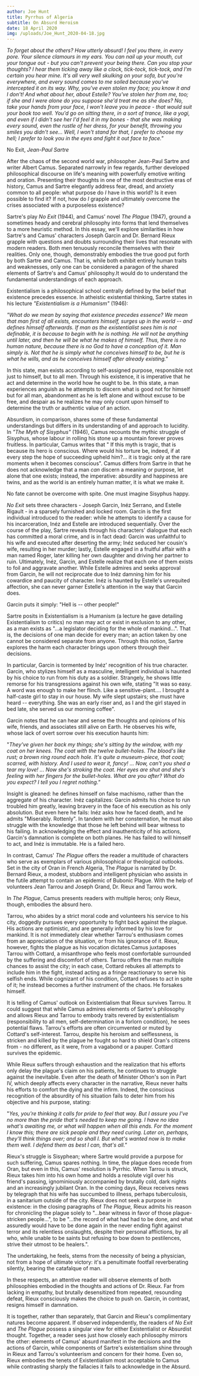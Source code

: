 ```yaml
---
author: Joe Hunt
title: Pyrrhus of Algeria
subtitle: On Absurd Heroism
date: 18 April 2020
img: /uploads/Joe_Hunt_2020-04-18.jpg
---
```


*To forget about the others? How utterly absurd! I feel you there, in
every pore. Your silence clamours in my ears. You can nail up your
mouth, cut your tongue out - but you can\'t prevent your being there.
Can you stop your thoughts? I hear them ticking away like a clock,
tick-tock, tick-tock, and I\'m certain you hear mine. It\'s all very
well skulking on your sofa, but you\'re everywhere, and every sound
comes to me soiled because you\'ve intercepted it on its way. Why,
you\'ve even stolen my face; you know it and I don't! And what about
her, about Estelle? You\'ve stolen her from me, too; if she and I were
alone do you suppose she\'d treat me as she does? No, take your hands
from your face, I won\'t leave you in peace - that would suit your book
too well. You\'d go on sitting there, in a sort of trance, like a yogi,
and even if I didn\'t see her I\'d feel it in my bones - that she was
making every sound, even the rustle of her dress, for your benefit,
throwing you smiles you didn\'t see\... Well, I won\'t stand for that, I
prefer to choose my hell; I prefer to look you in the eyes and fight it
out face to face."*

No Exit, *Jean-Paul Sartre*

After the chaos of the second world war, philosopher Jean-Paul Sartre
and writer Albert Camus. Separated narrowly in few regards, further
developed philosophical discourse on life's meaning with powerfully
emotive writing and oration. Presenting their thoughts in one of the
most destructive eras of history, Camus and Sartre elegantly address
fear, dread, and anxiety common to all people: what purpose do *I* have
in this world? Is it even possible to find it? If not, how do *I*
grapple and ultimately overcome the crises associated with a purposeless
existence?

Sartre's play *No Exit* (1944)*,* and Camus' novel *The Plague* (1947),
ground a sometimes heady and cerebral philosophy into forms that lend
themselves to a more heuristic method. In this essay, we'll explore
similarities in how Sartre's and Camus' characters Joseph Garcin and Dr.
Bernard Rieux grapple with questions and doubts surrounding their lives
that resonate with modern readers. Both men tenuously reconcile
themselves with their realities. Only one, though, demonstrably embodies
the true good put forth by both Sartre and Camus. That is, while both
exhibit entirely human traits and weaknesses, only one can be considered
a paragon of the shared elements of Sartre's and Camus' philosophy.It
would do to understand the fundamental understandings of each approach.

Existentialism is a philosophical school centrally defined by the belief
that existence precedes essence. In atheistic existential thinking,
Sartre states in his lecture *"Existentialism is a Humanism"* (1946):

*"What do we mean by saying that existence precedes essence? We mean
that man first of all exists, encounters himself, surges up in the world
-- and defines himself afterwards. If man as the existentialist sees him
is not definable, it is because to begin with he is nothing. He will not
be anything until later, and then he will be what he makes of himself.
Thus, there is no human nature, because there is no God to have a
conception of it. Man simply is. Not that he is simply what he conceives
himself to be, but he is what he wills, and as he conceives himself
after already existing."*

In this state, man exists according to self-assigned purpose,
responsible not just to himself, but to all men. Through his existence,
it is imperative that he act and determine in the world how he ought to
be. In this state, a man experiences anguish as he attempts to discern
what is good not for himself but for all man, abandonment as he is left
alone and without excuse to be free, and despair as he realizes he may
only count upon himself to determine the truth or authentic value of an
action.

Absurdism, in comparison, shares some of these fundamental
understandings but differs in its understanding of and approach to
lucidity. In *"The Myth of Sisyphus"* (1946), Camus recounts the mythic
struggle of Sisyphus, whose labour in rolling his stone up a mountain
forever proves fruitless. In particular, Camus writes that " If this
myth is tragic, that is because its hero is conscious. Where would his
torture be, indeed, if at every step the hope of succeeding upheld
him?\... it is tragic only at the rare moments when it becomes
conscious". Camus differs from Sartre in that he does not acknowledge
that a man *can* discern a meaning or purpose, let alone that one
exists; instead, the imperative: absurdity and happiness are twins, and
as the world is an entirely human matter, it is what we make it.

No fate cannot be overcome with spite. One must imagine Sisyphus happy.

*No Exit* sets three characters - Joseph Garcin, Inéz Serrano, and
Estelle Rigault - in a sparsely furnished and locked room. Garcin is the
first individual introduced to the reader: while he attempts to identify
a cause for his incarceration, Inéz and Estelle are introduced
sequentially. Over the course of the play, Sartre reveals through his
characters' dialogue that each has committed a moral crime, and is in
fact dead: Garcin was unfaithful to his wife and executed after
deserting the army; Inéz seduced her cousin's wife, resulting in her
murder; lastly, Estelle engaged in a fruitful affair with a man named
Roger, later killing her own daughter and driving her partner to ruin.
Ultimately, Inéz, Garcin, and Estelle realize that each one of them
exists to foil and aggravate another. While Estelle admires and seeks
approval from Garcin, he will not reciprocate due to Inéz damning him
for his cowardice and paucity of character. Inéz is haunted by Estelle's
unrequited affection, she can never garner Estelle's attention in the
way that Garcin does.

Garcin puts it simply: "Hell is -- other people!"

Sartre posits in Existentialism is a Humanism (a lecture he gave
detailing Existentialism to critics) no man may act or exist in
exclusion to any other, as a man exists as "...a legislator deciding for
the whole of mankind...". That is, the decisions of one man decide for
every man; an action taken by one cannot be considered separate from
anyone. Through this notion, Sartre explores the harm each character
brings upon others through their decisions.

In particular, Garcin is tormented by Inéz' recognition of his true
character. Garcin, who stylizes himself as a masculine, intelligent
individual is haunted by his choice to run from his duty as a soldier.
Strangely, he shows little remorse for his transgressions against his
own wife, stating "It was so easy. A word was enough to make her flinch.
Like a sensitive-plant.... I brought a half-caste girl to stay in our
house. My wife slept upstairs; she must have heard -- everything. She
was an early riser and, as I and the girl stayed in bed late, she served
us our morning coffee".

Garcin notes that he can hear and sense the thoughts and opinions of his
wife, friends, and associates still alive on Earth. He observes his
wife, whose lack of overt sorrow over his execution haunts him:

"*They've given her back my things; she's sitting by the window, with my
coat on her knees. The coat with the twelve bullet-holes. The blood's
like rust; a brown ring round each hole. It's quite a museum-piece, that
coat; scarred, with history. And I used to wear it, fancy! \... Now,
can't you shed a tear my love! ... Now she's stroking the coat. Her eyes
are shut and she's feeling with her fingers for the bullet-holes. What
are you after? What do you expect? I tell you I regret nothing."*

Insight is gleaned: he defines himself on false machismo, rather than
the aggregate of his character. Inéz capitalizes: Garcin admits his
choice to run troubled him greatly, leaving bravery in the face of his
execution as his only absolution. But even here he fails: Inéz asks how
he faced death, and he admits "Miserably. Rottenly". In tandem with her
consternation, he must also struggle with the knowledge that those he
left behind will bear witness to his failing. In acknowledging the
effect and inauthenticity of his actions, Garcin's damnation is complete
on both planes. He has failed to will himself to act, and Inéz is
immutable. He is a failed hero.

In contrast, Camus' *The Plague* offers the reader a multitude of
characters who serve as exemplars of various philosophical or
theological outlooks. Set in the city of Oran in French Algeria, The
*Plague* is narrated by Dr. Bernard Rieux, a modest, stubborn and
intelligent physician who assists in the futile attempt to contain an
epidemic of Bubonic Plague. With the help of volunteers Jean Tarrou and
Joseph Grand, Dr. Rieux and Tarrou work.

In *The Plague*, Camus presents readers with multiple heros; only Rieux,
though, embodies the absurd hero.

Tarrou, who abides by a strict moral code and volunteers his service to
his city, doggedly pursues every opportunity to fight back against the
plague. His actions are optimistic, and are generally informed by his
love for mankind. It is not immediately clear whether Tarrou's
enthusiasm comes from an appreciation of the situation, or from his
ignorance of it. Rieux, however, fights the plague as his vocation
dictates.Camus juxtaposes Tarrou with Cottard, a misanthrope who feels
most comfortable surrounded by the suffering and discomfort of others.
Tarrou offers the man multiple chances to assist the city; in each case,
Cottard rebukes all attempts to include him in the fight, instead acting
as a fringe reactionary to serve his selfish ends. While cognizant of
his condition, Cottard refuses to act in spite of it; he instead becomes
a further instrument of the chaos. He forsakes himself.

It is telling of Camus' outlook on Existentialism that Rieux survives
Tarrou. It could suggest that while Camus admires elements of Sartre's
philosophy and allows Rieux and Tarrou to embody traits revered by
existentialism (responsibility to all men, self-determination in a
forlorn condition), he sees potential flaws. Tarrou's efforts are often
circumvented or muted by Cottard's self-interest. Tarrou, despite his
heroism and selflessness, is stricken and killed by the plague he fought
so hard to shield Oran's citizens from - no different, as it were, from
a vagabond or a pauper. Cottard survives the epidemic.

While Rieux suffers through exhaustion and the realization that his
efforts only delay the plague's claim on his patients, he continues to
struggle against the inevitable. Even after the death of Minister
Othon's son in Part IV, which deeply affects every character in the
narrative, Rieux never halts his efforts to comfort the dying and the
infirm. Indeed, the conscious recognition of the absurdity of his
situation fails to deter him from his objective and his purpose,
stating:

"*Yes, you're thinking it calls for pride to feel that way. But I assure
you I've no more than the pride that's needed to keep me going. I have
no idea what's awaiting me, or what will happen when all this ends. For
the moment I know this; there are sick people and they need curing.
Later on, perhaps, they'll think things over; and so shall I. But what's
wanted now is to make them well. I defend them as best I can, that's
all."*

Rieux's struggle is Sisyphean; where Sartre would provide a purpose for
such suffering, Camus spares nothing. In time, the plague does recede
from Oran, but even in this, Camus' resolution is Pyrrhic. When Tarrou
is struck, Rieux takes him into his own home and holds a resolute vigil
over his friend's passing, ignominiously accompanied by brutally cold,
dark nights and an increasingly jubilant Oran. In the coming days, Rieux
receives news by telegraph that his wife has succumbed to illness,
perhaps tuberculosis, in a sanitarium outside of the city. Rieux does
not seek a purpose in existence: in the closing paragraphs of *The
Plague,* Rieux admits his reason for chronicling the plague solely to
"...bear witness in favor of those plague-stricken people...", to be
"...the record of what had had to be done, and what assuredly would have
to be done again in the never ending fight against terror and its
relentless onslaughts, despite their personal afflictions, by all who,
while unable to be saints but refusing to bow down to pestilences,
strive their utmost to be healers.".

The undertaking, he feels, stems from the necessity of being a
physician, not from a hope of ultimate victory: it's a penultimate
footfall reverberating silently, bearing the catafalque of man.

In these respects, an attentive reader will observe elements of both
philosophies embodied in the thoughts and actions of Dr. Rieux. Far from
lacking in empathy, but brutally desensitized from repeated, resounding
defeat, Rieux consciously makes the choice to push on. Garcin, in
contrast, resigns himself in damnation.

It is together, rather than separately, that Garcin and Rieux's
complimentary natures become apparent. If observed independently, the
readers of *No Exit* and *The Plague* possess a singular view for either
Existentialist or Absurdist thought. Together, a reader sees just how
closely each philosophy mirrors the other: elements of Camus' absurd
manifest in the decisions and the actions of Garcin, while components of
Sartre's existentialism shine through in Rieux and Tarrou's volunteerism
and concern for their home. Even so, Rieux embodies the tenets of
Existentialism most acceptable to Camus while contrasting sharply the
fallacies it fails to acknowledge in the Absurd.

